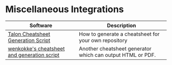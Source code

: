 # Miscellaneous Integrations


| Software                                                                                                | Description                                                             |
| ------------------------------------------------------------------------------------------------------- | ----------------------------------------------------------------------- |
| [Talon Cheatsheet Generation Script](https://gist.github.com/tararoys/c538b7ae8e1f21db9a794c2c0f5becf4) | How to generate a cheatsheet for your own repository                    |
| [wenkokke's cheatsheet and generation script](https://github.com/wenkokke/talon-cheatsheet/)            | Another cheatsheet generator which can output HTML or PDF.              |

